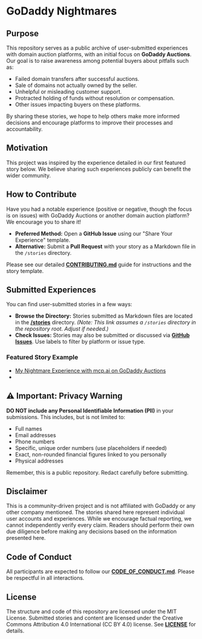 # GoDaddy Nightmares

## Purpose

This repository serves as a public archive of user-submitted experiences with domain auction platforms, with an initial focus on **GoDaddy Auctions**. Our goal is to raise awareness among potential buyers about pitfalls such as:

* Failed domain transfers after successful auctions.
* Sale of domains not actually owned by the seller.
* Unhelpful or misleading customer support.
* Protracted holding of funds without resolution or compensation.
* Other issues impacting buyers on these platforms.

By sharing these stories, we hope to help others make more informed decisions and encourage platforms to improve their processes and accountability.

## Motivation

This project was inspired by the experience detailed in our first featured story below. We believe sharing such experiences publicly can benefit the wider community.

## How to Contribute

Have you had a notable experience (positive or negative, though the focus is on issues) with GoDaddy Auctions or another domain auction platform? We encourage you to share it!

* **Preferred Method:** Open a **GitHub Issue** using our "Share Your Experience" template.
* **Alternative:** Submit a **Pull Request** with your story as a Markdown file in the `/stories` directory.

Please see our detailed **[CONTRIBUTING.md](CONTRIBUTING.md)** guide for instructions and the story template.

## Submitted Experiences

You can find user-submitted stories in a few ways:

* **Browse the Directory:** Stories submitted as Markdown files are located in the [**/stories**](./stories) directory. *(Note: This link assumes a `/stories` directory in the repository root. Adjust if needed.)*
* **Check Issues:** Stories may also be submitted or discussed via [**GitHub Issues**](https://github.com/zhangzhongnan928/godaddy-nightmares/issues). Use labels to filter by platform or issue type.

### Featured Story Example
* [My Nightmare Experience with mcp.ai on GoDaddy Auctions](https://github.com/zhangzhongnan928/godaddy-nightmares/blob/main/stories/My%20Nightmare%20Experience%20with%20GoDaddy%20Auctions%3A%20A%20Warning%20to%20Domain%20Buyers.md)
* 
## ⚠️ Important: Privacy Warning

**DO NOT include any Personal Identifiable Information (PII)** in your submissions. This includes, but is not limited to:
* Full names
* Email addresses
* Phone numbers
* Specific, unique order numbers (use placeholders if needed)
* Exact, non-rounded financial figures linked to you personally
* Physical addresses

Remember, this is a public repository. Redact carefully before submitting.

## Disclaimer

This is a community-driven project and is not affiliated with GoDaddy or any other company mentioned. The stories shared here represent individual user accounts and experiences. While we encourage factual reporting, we cannot independently verify every claim. Readers should perform their own due diligence before making any decisions based on the information presented here.

## Code of Conduct

All participants are expected to follow our **[CODE_OF_CONDUCT.md](CODE_OF_CONDUCT.md)**. Please be respectful in all interactions.

## License

The structure and code of this repository are licensed under the MIT License. Submitted stories and content are licensed under the Creative Commons Attribution 4.0 International (CC BY 4.0) license. See **[LICENSE](LICENSE)** for details.
